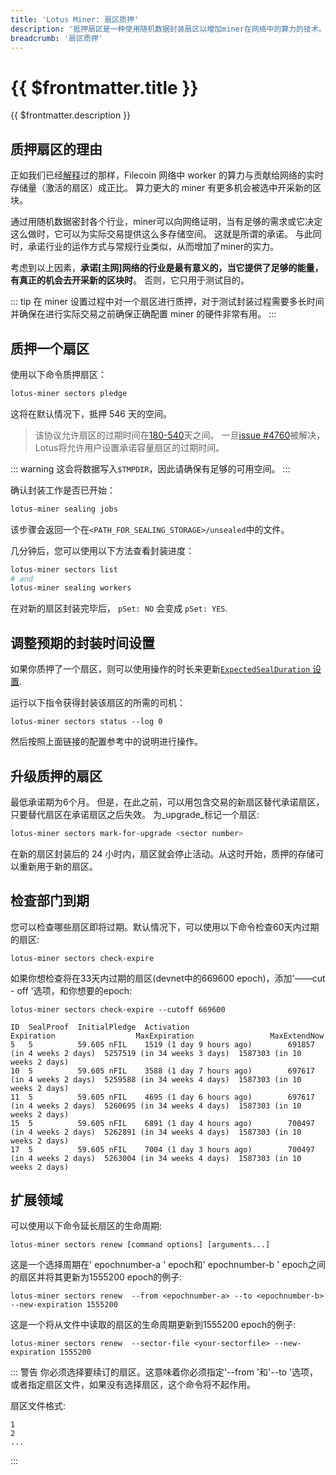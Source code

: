 ```yaml
---
title: 'Lotus Miner: 扇区质押'
description: '抵押扇区是一种使用随机数据封装扇区以增加miner在网络中的算力的技术。本指南涵盖了将已质押过的扇区创建和升级到可用状态的动机和步骤。'
breadcrumb: '扇区质押'
---
```


# {{ $frontmatter.title }}

{{ $frontmatter.description }}

## 质押扇区的理由

正如我们已经[解释](../how-mining-works.md#付出与回报)过的那样，Filecoin 网络中 worker 的算力与贡献给网络的实时存储量（激活的扇区）成正比。 算力更大的 miner 有更多机会被选中开采新的区块。

通过用随机数据密封各个行业，miner可以向网络证明，当有足够的需求或它决定这么做时，它可以为实际交易提供这么多存储空间。 这就是所谓的承诺。 与此同时，承诺行业的运作方式与常规行业类似，从而增加了miner的实力。  

考虑到以上因素，**承诺[主网]网络的行业是最有意义的，当它提供了足够的能量，有真正的机会去开采新的区块时**。 否则，它只用于测试目的。

::: tip
在 miner 设置过程中对一个扇区进行质押，对于测试封装过程需要多长时间并确保在进行实际交易之前确保正确配置 miner 的硬件非常有用。
:::

## 质押一个扇区

使用以下命令质押扇区：

```sh
lotus-miner sectors pledge
```

这将在默认情况下，抵押 546 天的空间。

> 该协议允许扇区的过期时间在[180-540](https://github.com/filecoin-project/specs-actors/blob/73e0409ac77c918c8fc91681c250a710c4b9a374/actors/builtin/miner/policy.go#L201-L206)天之间。 一旦[issue #4760](https://github.com/filecoin-project/lotus/issues/4760)被解决，Lotus将允许用户设置承诺容量扇区的过期时间。

::: warning
这会将数据写入`$TMPDIR`，因此请确保有足够的可用空间。
:::

确认封装工作是否已开始：

```sh
lotus-miner sealing jobs
```

该步骤会返回一个在`<PATH_FOR_SEALING_STORAGE>/unsealed`中的文件。

几分钟后，您可以使用以下方法查看封装进度：

```sh
lotus-miner sectors list
# and
lotus-miner sealing workers
```

在对新的扇区封装完毕后， `pSet: NO` 会变成 `pSet: YES`.

## 调整预期的封装时间设置

如果你质押了一个扇区，则可以使用操作的时长来更新[`ExpectedSealDuration` 设置](miner-configuration.md#交易完成部分).

运行以下指令获得封装该扇区的所需的司机：

```
lotus-miner sectors status --log 0
```

然后按照上面链接的配置参考中的说明进行操作。

## 升级质押的扇区

最低承诺期为6个月。 但是，在此之前，可以用包含交易的新扇区替代承诺扇区，只要替代扇区在承诺扇区之后失效。 为_upgrade_标记一个扇区:

```sh
lotus-miner sectors mark-for-upgrade <sector number>
```

在新的扇区封装后的 24 小时内，扇区就会停止活动。从这时开始，质押的存储可以重新用于新的扇区。

## 检查部门到期

您可以检查哪些扇区即将过期。默认情况下，可以使用以下命令检查60天内过期的扇区:

```shell
lotus-miner sectors check-expire
```

如果你想检查将在33天内过期的扇区(devnet中的669600 epoch)，添加'——cut - off '选项，和你想要的epoch:

```shell with-output
lotus-miner sectors check-expire --cutoff 669600
```

```shell output
ID  SealProof  InitialPledge  Activation                      Expiration                  MaxExpiration                 MaxExtendNow                  
5   5          59.605 nFIL    1519 (1 day 9 hours ago)        691857 (in 4 weeks 2 days)  5257519 (in 34 weeks 3 days)  1587303 (in 10 weeks 2 days)  
10  5          59.605 nFIL    3588 (1 day 7 hours ago)        697617 (in 4 weeks 2 days)  5259588 (in 34 weeks 4 days)  1587303 (in 10 weeks 2 days)  
11  5          59.605 nFIL    4695 (1 day 6 hours ago)        697617 (in 4 weeks 2 days)  5260695 (in 34 weeks 4 days)  1587303 (in 10 weeks 2 days)  
15  5          59.605 nFIL    6891 (1 day 4 hours ago)        700497 (in 4 weeks 2 days)  5262891 (in 34 weeks 4 days)  1587303 (in 10 weeks 2 days)  
17  5          59.605 nFIL    7004 (1 day 3 hours ago)        700497 (in 4 weeks 2 days)  5263004 (in 34 weeks 4 days)  1587303 (in 10 weeks 2 days)
```

## 扩展领域

可以使用以下命令延长扇区的生命周期:

```shell
lotus-miner sectors renew [command options] [arguments...]
```

这是一个选择周期在' epochnumber-a ' epoch和' epochnumber-b ' epoch之间的扇区并将其更新为1555200 epoch的例子:

```shell
lotus-miner sectors renew  --from <epochnumber-a> --to <epochnumber-b> --new-expiration 1555200
```

这是一个将从文件中读取的扇区的生命周期更新到1555200 epoch的例子:

```shell
lotus-miner sectors renew  --sector-file <your-sectorfile> --new-expiration 1555200
```

::: 警告
你必须选择要续订的扇区。这意味着你必须指定'--from '和'--to '选项，或者指定扇区文件，如果没有选择扇区，这个命令将不起作用。

扇区文件格式:

```  
1  
2  
...
```  
:::
